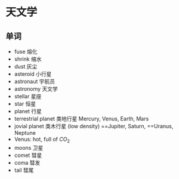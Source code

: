 # 天文学

## 单词

- fuse 熔化
- shrink 缩水
- dust 灰尘
- asteroid 小行星
- astronaut 宇航员
- astronomy 天文学
- stellar 星座
- star 恒星
- planet 行星
- terrestrial planet 类地行星 Mercury, Venus, Earth, Mars
- jovial planet 类木行星 (low density) ==Jupiter, Saturn, ==Uranus, Neptune
- Venus: hot, full of $CO_{2}$ 
- moons 卫星
- comet 彗星
- coma 彗发
- tail 彗尾